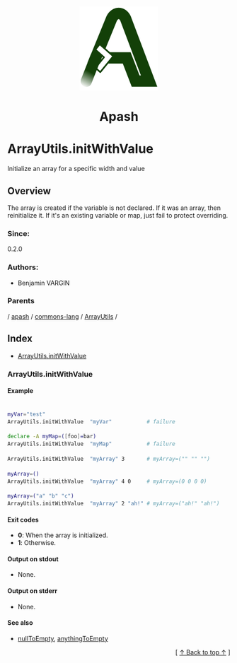 
<div align='center' id='apash-top'>
  <a href='https://github.com/hastec-fr/apash'>
    <img alt='apash-logo' src='../../../../../../../assets/apash-logo.svg'/>
  </a>

  # Apash
</div>

# ArrayUtils.initWithValue

Initialize an array for a specific width and value

## Overview

The array is created if the variable is not declared.
If it was an array, then reinitialize it.
If it's an existing variable or map, just fail to protect overriding.

### Since:
0.2.0

### Authors:
* Benjamin VARGIN

### Parents
<!-- apash.parentBegin -->
[](../../../../.md) / [apash](../../../apash.md) / [commons-lang](../../commons-lang.md) / [ArrayUtils](../ArrayUtils.md) / 
<!-- apash.parentEnd -->

## Index

* [ArrayUtils.initWithValue](#arrayutilsinitwithvalue)

### ArrayUtils.initWithValue

#### Example
```bash

myVar="test" 
ArrayUtils.initWithValue  "myVar"           # failure

declare -A myMap=([foo]=bar)
ArrayUtils.initWithValue  "myMap"           # failure

ArrayUtils.initWithValue  "myArray" 3       # myArray=("" "" "")

myArray=()
ArrayUtils.initWithValue  "myArray" 4 0     # myArray=(0 0 0 0)

myArray=("a" "b" "c")
ArrayUtils.initWithValue  "myArray" 2 "ah!" # myArray=("ah!" "ah!")
```

#### Exit codes

* **0**: When the array is initialized.
* **1**: Otherwise.

#### Output on stdout

* None.

#### Output on stderr

* None.

#### See also

* [nullToEmpty](./nullToEmpty.md), [anythingToEmpty](./anythingToEmpty.md)


  <div align='right'>[ <a href='#apash-top'>↑ Back to top ↑</a> ]</div>

